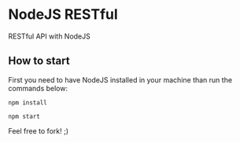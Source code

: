 # NodeJS RESTful
RESTful API with NodeJS

## How to start
First you need to have NodeJS installed in your machine than run the commands below:

```npm install```

```npm start```

Feel free to fork! ;)
